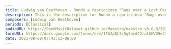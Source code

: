 ```yaml
---
title: Ludwig van Beethoven - Rondo a capriccioso "Rage over a Lost Penny" Op. 129 (1)
description: This is the description for Rondo a capriccioso "Rage over a Lost Penny" Op. 129 by Ludwig van Beethoven
composers: [Ludwig van Beethoven]
periods: [Classical]
audioURL: https://OpenMusicDataset.github.io/Maestro/maestro-v3.0.0/2018/MIDI-Unprocessed_Recital13-15_MID--AUDIO_14_R1_2018_wav--3.midi
formURL: https://docs.google.com/forms/d/e/1FAIpQLScSg3ordC2rathWVD9eJIFwEdHq574Lv5CdXBCJvPWrqw0Drg/viewform
date: 2021-08-08T07:43:13-06:00
---
```

